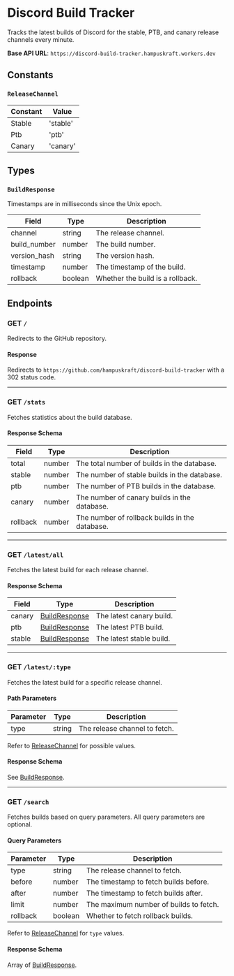 # Discord Build Tracker

Tracks the latest builds of Discord for the stable, PTB, and canary release channels every minute.

**Base API URL**: `https://discord-build-tracker.hampuskraft.workers.dev`

## Constants

### `ReleaseChannel`

| Constant | Value    |
| -------- | -------- |
| Stable   | 'stable' |
| Ptb      | 'ptb'    |
| Canary   | 'canary' |

## Types

### `BuildResponse`

Timestamps are in milliseconds since the Unix epoch.

| Field        | Type    | Description                      |
| ------------ | ------- | -------------------------------- |
| channel      | string  | The release channel.             |
| build_number | number  | The build number.                |
| version_hash | string  | The version hash.                |
| timestamp    | number  | The timestamp of the build.      |
| rollback     | boolean | Whether the build is a rollback. |

## Endpoints

### GET `/`

Redirects to the GitHub repository.

#### Response

Redirects to `https://github.com/hampuskraft/discord-build-tracker` with a 302 status code.

---

### GET `/stats`

Fetches statistics about the build database.

#### Response Schema

| Field    | Type   | Description                                    |
| -------- | ------ | ---------------------------------------------- |
| total    | number | The total number of builds in the database.    |
| stable   | number | The number of stable builds in the database.   |
| ptb      | number | The number of PTB builds in the database.      |
| canary   | number | The number of canary builds in the database.   |
| rollback | number | The number of rollback builds in the database. |

---

### GET `/latest/all`

Fetches the latest build for each release channel.

#### Response Schema

| Field  | Type                            | Description              |
| ------ | ------------------------------- | ------------------------ |
| canary | [BuildResponse](#buildresponse) | The latest canary build. |
| ptb    | [BuildResponse](#buildresponse) | The latest PTB build.    |
| stable | [BuildResponse](#buildresponse) | The latest stable build. |

---

### GET `/latest/:type`

Fetches the latest build for a specific release channel.

#### Path Parameters

| Parameter | Type   | Description                   |
| --------- | ------ | ----------------------------- |
| type      | string | The release channel to fetch. |

Refer to [ReleaseChannel](#releasechannel) for possible values.

#### Response Schema

See [BuildResponse](#buildresponse).

---

### GET `/search`

Fetches builds based on query parameters. All query parameters are optional.

#### Query Parameters

| Parameter | Type    | Description                            |
| --------- | ------- | -------------------------------------- |
| type      | string  | The release channel to fetch.          |
| before    | number  | The timestamp to fetch builds before.  |
| after     | number  | The timestamp to fetch builds after.   |
| limit     | number  | The maximum number of builds to fetch. |
| rollback  | boolean | Whether to fetch rollback builds.      |

Refer to [ReleaseChannel](#releasechannel) for `type` values.

#### Response Schema

Array of [BuildResponse](#buildresponse).
